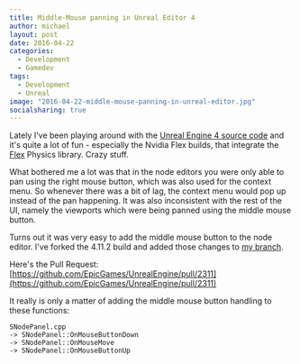 ```yaml
---
title: Middle-Mouse panning in Unreal Editor 4
author: michael
layout: post
date: 2016-04-22
categories:
  - Development
  - Gamedev
tags:
  - Development
  - Unreal
image: "2016-04-22-middle-mouse-panning-in-unreal-editor.jpg"
socialsharing: true
---
```


Lately I've been playing around with the [Unreal Engine 4 source code](https://github.com/EpicGames/UnrealEngine) and it's quite a 
lot of fun - especially the Nvidia Flex builds, that integrate the [Flex](https://developer.nvidia.com/flex) Physics library. Crazy stuff. 

What bothered me a lot was that in the node editors you were only able to pan using the right mouse button, which was also used for the
context menu. So whenever there was a bit of lag, the context menu would pop up instead of the pan happening. It was also inconsistent
with the rest of the UI, namely the viewports which were being panned using the middle mouse button.

Turns out it was very easy to add the middle mouse button to the node editor. I've forked the 4.11.2 build and added those changes to
[my branch](https://github.com/flipswitchingmonkey/UnrealEngine/tree/flipswitchingmonkey).

Here's the Pull Request:
[https://github.com/EpicGames/UnrealEngine/pull/2311](https://github.com/EpicGames/UnrealEngine/pull/2311)

It really is only a matter of adding the middle mouse button handling to these functions:

    SNodePanel.cpp
    -> SNodePanel::OnMouseButtonDown
    -> SNodePanel::OnMouseMove
    -> SNodePanel::OnMouseButtonUp
    
